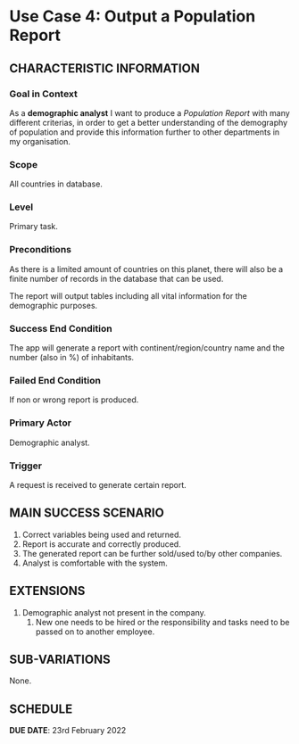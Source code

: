 # Use Case 4: Output a Population Report

## CHARACTERISTIC INFORMATION

### Goal in Context
As a **demographic analyst** I want to produce a *Population Report* with many different criterias, in order to get 
a better understanding of the demography of population and provide this information further to other departments in my organisation.

### Scope
All countries in database.

### Level
Primary task.

### Preconditions
As there is a limited amount of countries on this planet, there will also be a finite number of 
records in the database that can be used.

The report will output tables including all vital information for the demographic purposes. 
### Success End Condition
The app will generate a report with continent/region/country name and the number (also in %) of inhabitants.

### Failed End Condition
If non or wrong report is produced.

### Primary Actor
Demographic analyst.

### Trigger
A request is received to generate certain report.

## MAIN SUCCESS SCENARIO

1. Correct variables being used and returned.
2. Report is accurate and correctly produced.
3. The generated report can be further sold/used to/by other companies.
4. Analyst is comfortable with the system.

## EXTENSIONS

1. Demographic analyst not present in the company.
    1. New one needs to be hired or the responsibility and tasks need to be passed on to another employee.

## SUB-VARIATIONS

None.

## SCHEDULE

**DUE DATE**: 23rd February 2022